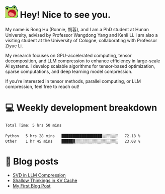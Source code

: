 <h1><img src="sticker/frog-wow-scroll.gif" width="40"/> Hey! Nice to see you.</h1>

My name is Rong Hu (Ronnie, 胡蓉), and I am a PhD student at Hunan University, advised by Professor Wangdong Yang and Kenli Li. I am also a visiting student at the University of Cologne, collaborating with Professor Ziyue Li.

My research focuses on GPU-accelerated computing, tensor decomposition, and LLM compression to enhance efficiency in large-scale AI systems. I develop scalable algorithms for tensor-based optimization, sparse computations, and deep learning model compression.

If you’re interested in tensor methods, parallel computing, or LLM compression, feel free to reach out!



# :computer: Weekly development breakdown
<!--START_SECTION:waka-->

```txt
Total Time: 5 hrs 50 mins

Python   5 hrs 28 mins   ██████████████████░░░░░░░   72.18 %
Other    1 hr 45 mins    █████▓░░░░░░░░░░░░░░░░░░░   23.08 %
```

<!--END_SECTION:waka-->




# :bookmark_tabs: Blog posts
<!-- BLOG-POST-LIST:START -->
- [SVD in LLM Compression](http://rhu2xx.github.io/2025/07/21/SVD-in-LLM-Compression/)
- [Shallow Thinkings in KV Cache](https://medium.com/@rhu2xx/shallow-thinkings-in-kv-cache-898459330858?source=rss-db674d80abb6------2)
- [My First Blog Post](http://rhu2xx.github.io/2024/07/21/first-blog-post/)
<!-- BLOG-POST-LIST:END -->




















<!--
**rhu2xx/rhu2xx** is a ✨ _special_ ✨ repository because its `README.md` (this file) appears on your GitHub profile.

Here are some ideas to get you started:

- 🔭 I’m currently working on ...
- 🌱 I’m currently learning ...
- 👯 I’m looking to collaborate on ...
- 🤔 I’m looking for help with ...
- 💬 Ask me about ...
- 📫 How to reach me: ...
- 😄 Pronouns: ...
- ⚡ Fun fact: ...
-->
